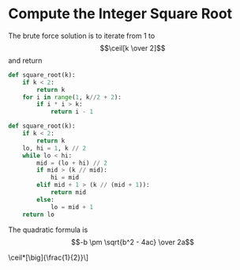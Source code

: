 # Compute the Integer Square Root

The brute force solution is to iterate from 1 to $$\ceil[k \over 2]$$ and return 

```py
def square_root(k):
    if k < 2:
        return k
    for i in range(1, k//2 + 2):
        if i * i > k:
            return i - 1
```

```py
def square_root(k):
    if k < 2:
        return k
    lo, hi = 1, k // 2
    while lo < hi:
        mid = (lo + hi) // 2
        if mid > (k // mid):
            hi = mid
        elif mid + 1 > (k // (mid + 1)):
            return mid
        else:
            lo = mid + 1
    return lo
```

The quadratic formula is $$-b \pm \sqrt{b^2 - 4ac} \over 2a$$





\ceil\*\[\big\]{\frac{1}{2}}\\]


